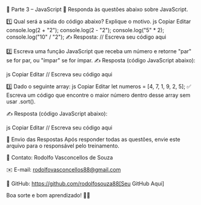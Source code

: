 🚀 Parte 3 – JavaScript 📜
Responda às questões abaixo sobre JavaScript.

1️⃣ Qual será a saída do código abaixo? Explique o motivo.
js
Copiar
Editar
console.log(2 + "2");
console.log(2 - "2");
console.log("5" * 2);
console.log("10" / "2");
✍️ Resposta:
// Escreva seu código aqui



2️⃣ Escreva uma função JavaScript que receba um número e retorne "par" se for par, ou "ímpar" se for ímpar.
✍️ Resposta (código JavaScript abaixo):

js
Copiar
Editar
// Escreva seu código aqui



3️⃣ Dado o seguinte array:
js
Copiar
Editar
let numeros = [4, 7, 1, 9, 2, 5];
✅ Escreva um código que encontre o maior número dentro desse array sem usar .sort().

✍️ Resposta (código JavaScript abaixo):

js
Copiar
Editar
// Escreva seu código aqui


📩 Envio das Respostas
Após responder todas as questões, envie este arquivo para o responsável pelo treinamento.

📧 Contato: Rodolfo Vasconcellos de Souza

✉️ E-mail: rodolfovasconcellos88@gmail.com

🔗 GitHub: https://github.com/rodolfosouza88[Seu GitHub Aqui]

Boa sorte e bom aprendizado! 🚀✨